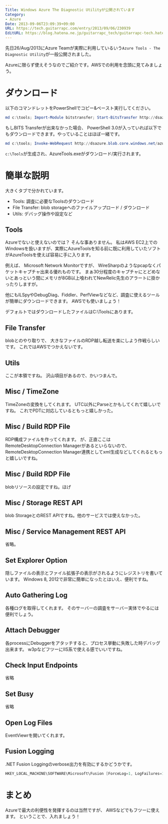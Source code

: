```yaml
---
Title: Windows Azure The Diagnostic Utilityが公開されています
Category:
- Azure
Date: 2013-09-06T23:09:39+09:00
URL: https://tech.guitarrapc.com/entry/2013/09/06/230939
EditURL: https://blog.hatena.ne.jp/guitarrapc_tech/guitarrapc-tech.hatenablog.com/atom/entry/6802418398341016845
---
```



先日26/Aug/2013にAzure Teamが実際に利用しているいう`Azure Tools - The Diagnostic Utility`が一般公開されました。

Azureに限らず使えそうなのでご紹介です。AWSでの利用を念頭に見てみましょう。

# ダウンロード

以下のコマンドレットをPowerShellでコピー&ペースト実行してください。

```ps1
md c:\tools; Import-Module bitstransfer; Start-BitsTransfer http://dsazure.blob.core.windows.net/azuretools/AzureTools.exe c:\tools\AzureTools.exe; c:\tools\AzureTools.exe
```

もしBITS Transferが出来なかった場合、 PowerShell 3.0が入っていれば以下でもダウンロードできます。やっていることはほぼ一緒です。

```ps1
md c:\tools; Invoke-WebRequest http://dsazure.blob.core.windows.net/azuretools/AzureTools.exe -OutFile c:\tools\AzureTools.exe; c:\tools\AzureTools.exe
```

`c:\Tools`が生成され、AzureTools.exeがダウンロード/実行されます。

# 簡単な説明

大きくタブで分かれています。

- Tools: 調査に必要なToolsのダウンロード
- File Transfer: blob storageへのファイルアップロード / ダウンロード
- Utils: デバッグ操作や設定など

## Tools

Azureでないと使えないのでは？ そんな事ありません。
私はAWS EC2上でのWindowsを扱いますが、実際にAzureToolsを知る前に既に利用していたソフトがAzureToolsを使えば容易に手に入ります。

例えば、 Microsoft Network Monitorですが、 WireSharpのようなpcapなくパケットキャプチャ出来る優れものです。
まぁ30分程度のキャプチャにとどめないとあっという間にメモリが8GB以上喰われてNewRelic先生のアラートに掛かったりしますが。

他にもILSpyやDebugDiag、Fiddler、PerfViewなどなど、調査に使えるツールが簡単にダウンロードできます。
AWSでも使いましょう！

デフォルトではダウンロードしたファイルはC:\Toolsにあります。

## File Transfer

blobとのやり取りで、 大きなファイルのRDP越し転送を楽にしよう作戦らしいです。
これではAWSでつかえないです。

## Utils

ここが本領ですね。
沢山項目があるので、かいつまんで。

## Misc / TimeZone

TimeZoneの変換をしてくれます。 UTC以外にParseとかもしてくれて嬉しいですね。
これでPDTに対応しているともっと嬉しかった。

## Misc / Build RDP File

RDP構成ファイルを作ってくれます。
が、正直ここはRemoteDesktopConnection Managerがあるといらないので、 RemoteDesktopConnection Manager連携としてxml生成などしてくれるともっと嬉しいですね。

## Misc / Build RDP File
blobリソースの設定ですね。ほげ

## Misc / Storage REST API
blob StorageとのREST APIですね。他のサービスでは使えなかった。

## Misc / Service Management REST API

省略。

## Set Explorer Option

隠しファイルの表示とファイル拡張子の表示がされるようにレジストリを書いています。
Windows 8, 2012で非常に簡単になったとはいえ、便利ですね。

## Auto Gathering Log

各種ログを取得してくれます。
そのサーバーの調査をサーバー実体でやるには便利でしょう。

## Attach Debugger

各processにDebuggerをアタッチすると、プロセス挙動に失敗した時デバッグ出来ます。
w3pなどフツーにIIS系で使える感でいいですね。

## Check Input Endpoints

省略

## Set Busy

省略

## Open Log Files
EventViewrを開いてくれます。


## Fusion Logging
.NET Fusion Loggingのverbose出力を有効にするかどうかです。

```ps1
HKEY_LOCAL_MACHINE\SOFTWARE\Microsoft\Fusion [ForceLog=1, LogFailures=1, LogResourceBinds=1, LogPath=<AzureTools startup path>].
```


# まとめ
Azureで最大の利便性を発揮するのは当然ですが、 AWSなどでもフツーに使えます。
ということで、入れましょう！
